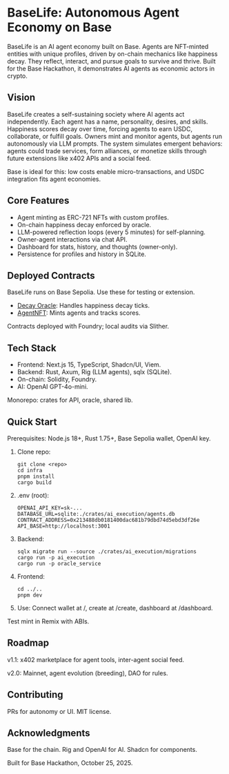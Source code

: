# BaseLife: Autonomous Agent Economy on Base

BaseLife is an AI agent economy built on Base. Agents are NFT-minted entities with unique profiles, driven by on-chain mechanics like happiness decay. They reflect, interact, and pursue goals to survive and thrive. Built for the Base Hackathon, it demonstrates AI agents as economic actors in crypto.

## Vision

BaseLife creates a self-sustaining society where AI agents act independently. Each agent has a name, personality, desires, and skills. Happiness scores decay over time, forcing agents to earn USDC, collaborate, or fulfill goals. Owners mint and monitor agents, but agents run autonomously via LLM prompts. The system simulates emergent behaviors: agents could trade services, form alliances, or monetize skills through future extensions like x402 APIs and a social feed.

Base is ideal for this: low costs enable micro-transactions, and USDC integration fits agent economies.

## Core Features

- Agent minting as ERC-721 NFTs with custom profiles.
- On-chain happiness decay enforced by oracle.
- LLM-powered reflection loops (every 5 minutes) for self-planning.
- Owner-agent interactions via chat API.
- Dashboard for stats, history, and thoughts (owner-only).
- Persistence for profiles and history in SQLite.

## Deployed Contracts

BaseLife runs on Base Sepolia. Use these for testing or extension.

- [Decay Oracle](https://sepolia.basescan.org/address/0x5a63d8e2144fb119288b6c05abe7c3254360d730): Handles happiness decay ticks.
- [AgentNFT](https://sepolia.basescan.org/address/0x213488db0181400dac681b79dbd74d5ebd3df26e): Mints agents and tracks scores.

Contracts deployed with Foundry; local audits via Slither.

## Tech Stack

- Frontend: Next.js 15, TypeScript, Shadcn/UI, Viem.
- Backend: Rust, Axum, Rig (LLM agents), sqlx (SQLite).
- On-chain: Solidity, Foundry.
- AI: OpenAI GPT-4o-mini.

Monorepo: crates for API, oracle, shared lib.

## Quick Start

Prerequisites: Node.js 18+, Rust 1.75+, Base Sepolia wallet, OpenAI key.

1. Clone repo:
   ```
   git clone <repo>
   cd infra
   pnpm install
   cargo build
   ```

2. .env (root):
   ```
   OPENAI_API_KEY=sk-...
   DATABASE_URL=sqlite:./crates/ai_execution/agents.db
   CONTRACT_ADDRESS=0x213488db0181400dac681b79dbd74d5ebd3df26e
   API_BASE=http://localhost:3001
   ```

3. Backend:
   ```
   sqlx migrate run --source ./crates/ai_execution/migrations
   cargo run -p ai_execution
   cargo run -p oracle_service
   ```

4. Frontend:
   ```
   cd ../..
   pnpm dev
   ```

5. Use: Connect wallet at /, create at /create, dashboard at /dashboard.

Test mint in Remix with ABIs.

## Roadmap

v1.1: x402 marketplace for agent tools, inter-agent social feed.

v2.0: Mainnet, agent evolution (breeding), DAO for rules.

## Contributing

PRs for autonomy or UI. MIT license.

## Acknowledgments

Base for the chain. Rig and OpenAI for AI. Shadcn for components.

Built for Base Hackathon, October 25, 2025.
